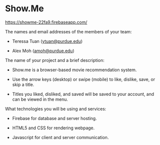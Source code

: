 # Show.Me

https://showme-22fa9.firebaseapp.com/

The names and email addresses of the members of your team: 

* Teressa Tuan (ytuan@purdue.edu) 

* Alex Moh (amoh@purdue.edu)

The name of your project and a brief description:

* Show.me is a browser-based movie recommendation system. 

* Use the arrow keys (desktop) or swipe (mobile) to like, dislike, save, or skip a title.

* Titles you liked, disliked, and saved will be saved to your account, and can be viewed in the menu. 

What technologies you will be using and services:

* Firebase for database and server hosting. 

* HTML5 and CSS for rendering webpage. 

* Javascript for client and server communication. 
